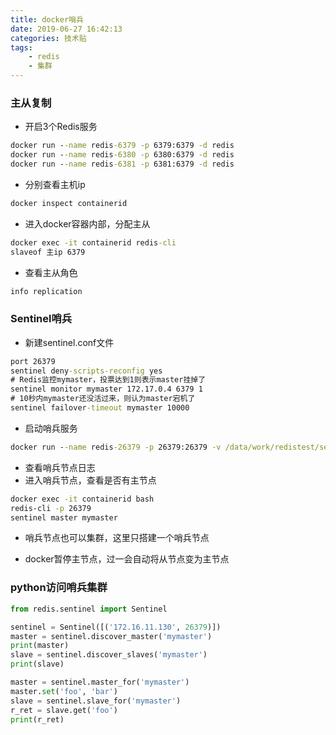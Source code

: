 ```yaml
---
title: docker哨兵
date: 2019-06-27 16:42:13
categories: 技术贴
tags:
    - redis
    - 集群
---
```

### 主从复制

* 开启3个Redis服务
``` cmd
docker run --name redis-6379 -p 6379:6379 -d redis
docker run --name redis-6380 -p 6380:6379 -d redis
docker run --name redis-6381 -p 6381:6379 -d redis
```

* 分别查看主机ip
``` cmd
docker inspect containerid
```

* 进入docker容器内部，分配主从
``` cmd
docker exec -it containerid redis-cli
slaveof 主ip 6379
```

* 查看主从角色
``` cmd
info replication
```

### Sentinel哨兵

* 新建sentinel.conf文件
```cmd
port 26379
sentinel deny-scripts-reconfig yes
# Redis监控mymaster，投票达到1则表示master挂掉了
sentinel monitor mymaster 172.17.0.4 6379 1
# 10秒内mymaster还没活过来，则认为master宕机了
sentinel failover-timeout mymaster 10000
```

* 启动哨兵服务
```cmd
docker run --name redis-26379 -p 26379:26379 -v /data/work/redistest/sentinel.conf:/usr/local/etc/redis/sentinel.conf -d redis redis-sentinel /usr/local/etc/redis/sentinel.conf
```

* 查看哨兵节点日志
* 进入哨兵节点，查看是否有主节点
```cmd
docker exec -it containerid bash
redis-cli -p 26379
sentinel master mymaster
```

* 哨兵节点也可以集群，这里只搭建一个哨兵节点

* docker暂停主节点，过一会自动将从节点变为主节点

### python访问哨兵集群

``` python
from redis.sentinel import Sentinel

sentinel = Sentinel([('172.16.11.130', 26379)])
master = sentinel.discover_master('mymaster')
print(master)
slave = sentinel.discover_slaves('mymaster')
print(slave)

master = sentinel.master_for('mymaster')
master.set('foo', 'bar')
slave = sentinel.slave_for('mymaster')
r_ret = slave.get('foo')
print(r_ret)
```